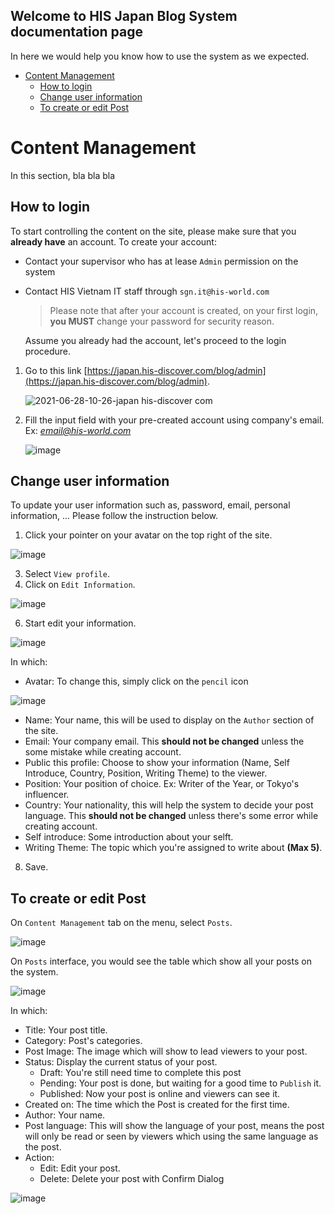 ## Welcome to HIS Japan Blog System documentation page

In here we would help you know how to use the system as we expected.

- [Content Management](#content-management)
  - [How to login](#how-to-login)
  - [Change user information](#change-user-information)
  - [To create or edit Post](#to-create-or-edit-post)

# Content Management

In this section, bla bla bla

## How to login

To start controlling the content on the site, please make sure that you **already have** an account.
To create your account:

- Contact your supervisor who has at lease `Admin` permission on the system
- Contact HIS Vietnam IT staff through `sgn.it@his-world.com`

  > Please note that after your account is created, on your first login, **you MUST** change your password for security reason.

  Assume you already had the account, let's proceed to the login procedure.

1. Go to this link [https://japan.his-discover.com/blog/admin](https://japan.his-discover.com/blog/admin).


   ![2021-06-28-10-26-japan his-discover com](https://user-images.githubusercontent.com/21214764/123575282-a29ea080-d7fb-11eb-9087-987ee20b3c99.png)

2. Fill the input field with your pre-created account using company's email.
   Ex: *email@his-world.com*

   ![image](https://user-images.githubusercontent.com/21214764/123575340-bba75180-d7fb-11eb-9914-b0be1e12cc2f.png)

## Change user information

To update your user information such as, password, email, personal information, ... Please follow the instruction below.
1. Click your pointer on your avatar on the top right of the site.

![image](https://user-images.githubusercontent.com/21214764/123579364-f613ed00-d801-11eb-9816-c039093ae284.png)

3. Select `View profile`.
4. Click on `Edit Information`.

![image](https://user-images.githubusercontent.com/21214764/123579411-0a57ea00-d802-11eb-81cc-a01d1ae7372b.png)

6. Start edit your information.

![image](https://user-images.githubusercontent.com/21214764/123579434-13e15200-d802-11eb-8ffa-7ac00b07762a.png)

In which:
- Avatar: To change this, simply click on the `pencil` icon

![image](https://user-images.githubusercontent.com/21214764/123579930-ff518980-d802-11eb-8f10-61f892246104.png)

- Name: Your name, this will be used to display on the `Author` section of the site.
- Email: Your company email. This **should not be changed** unless the some mistake while creating account.
- Public this profile: Choose to show your information (Name, Self Introduce, Country, Position, Writing Theme) to the viewer.
- Position: Your position of choice. Ex: Writer of the Year, or Tokyo's influencer.
- Country: Your nationality, this will help the system to decide your post language. This **should not be changed** unless there's some error while creating account.
- Self introduce: Some introduction about your selft.
- Writing Theme: The topic which you're assigned to write about **(Max 5)**.


8. Save.

## To create or edit Post

On `Content Management` tab on the menu, select `Posts`.

![image](https://user-images.githubusercontent.com/21214764/123580574-560b9300-d804-11eb-8105-4e894f2ea8fb.png)

On `Posts` interface, you would see the table which show all your posts on the system.

![image](https://user-images.githubusercontent.com/21214764/123580613-63288200-d804-11eb-9dd1-cbccf43cc0ad.png)

In which:
- Title: Your post title.
- Category: Post's categories.
- Post Image: The image which will show to lead viewers to your post.
- Status: Display the current status of your post.
  - Draft: You're still need time to complete this post
  - Pending: Your post is done, but waiting for a good time to `Publish` it.
  - Published: Now your post is online and viewers can see it.
- Created on: The time which the Post is created for the first time.
- Author: Your name.
- Post language: This will show the language of your post, means the post will only be read or seen by viewers which using the same language as the post.
- Action:
  - Edit: Edit your post.
  - Delete: Delete your post with Confirm Dialog

![image](https://user-images.githubusercontent.com/21214764/123580656-79364280-d804-11eb-8b55-5f9df34b53a9.png)
